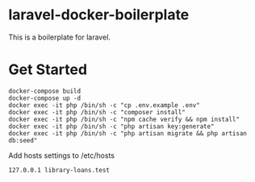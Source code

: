 # laravel-docker-boilerplate
This is a boilerplate for laravel.

# Get Started
```
docker-compose build
docker-compose up -d
docker exec -it php /bin/sh -c "cp .env.example .env"
docker exec -it php /bin/sh -c "composer install"
docker exec -it php /bin/sh -c "npm cache verify && npm install"
docker exec -it php /bin/sh -c "php artisan key:generate"
docker exec -it php /bin/sh -c "php artisan migrate && php artisan db:seed"
```

Add hosts settings to /etc/hosts
```
127.0.0.1 library-loans.test
```